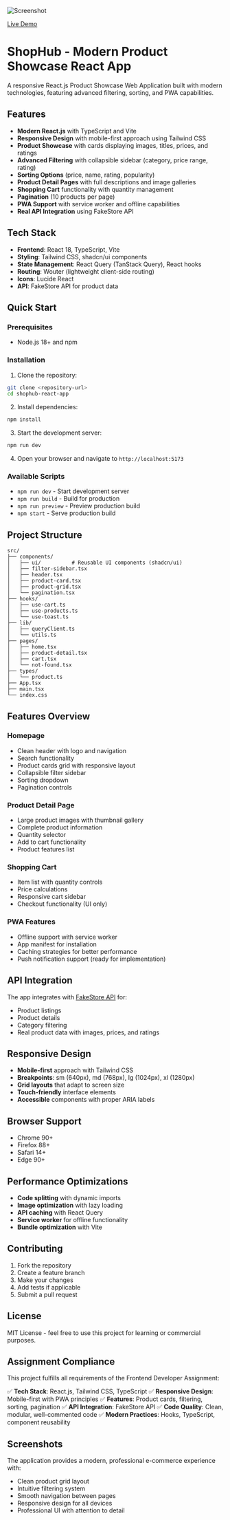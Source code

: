 ![Screenshot](screenshot.png)

[Live Demo](https://suraj0004.github.io/react-ecommerce-ui/)

# ShopHub - Modern Product Showcase React App

A responsive React.js Product Showcase Web Application built with modern technologies, featuring advanced filtering, sorting, and PWA capabilities.

## Features

- **Modern React.js** with TypeScript and Vite
- **Responsive Design** with mobile-first approach using Tailwind CSS
- **Product Showcase** with cards displaying images, titles, prices, and ratings
- **Advanced Filtering** with collapsible sidebar (category, price range, rating)
- **Sorting Options** (price, name, rating, popularity)
- **Product Detail Pages** with full descriptions and image galleries
- **Shopping Cart** functionality with quantity management
- **Pagination** (10 products per page)
- **PWA Support** with service worker and offline capabilities
- **Real API Integration** using FakeStore API

## Tech Stack

- **Frontend**: React 18, TypeScript, Vite
- **Styling**: Tailwind CSS, shadcn/ui components
- **State Management**: React Query (TanStack Query), React hooks
- **Routing**: Wouter (lightweight client-side routing)
- **Icons**: Lucide React
- **API**: FakeStore API for product data

## Quick Start

### Prerequisites
- Node.js 18+ and npm

### Installation

1. Clone the repository:
```bash
git clone <repository-url>
cd shophub-react-app
```

2. Install dependencies:
```bash
npm install
```

3. Start the development server:
```bash
npm run dev
```

4. Open your browser and navigate to `http://localhost:5173`

### Available Scripts

- `npm run dev` - Start development server
- `npm run build` - Build for production
- `npm run preview` - Preview production build
- `npm start` - Serve production build

## Project Structure

```
src/
├── components/
│   ├── ui/          # Reusable UI components (shadcn/ui)
│   ├── filter-sidebar.tsx
│   ├── header.tsx
│   ├── product-card.tsx
│   ├── product-grid.tsx
│   └── pagination.tsx
├── hooks/
│   ├── use-cart.ts
│   ├── use-products.ts
│   └── use-toast.ts
├── lib/
│   ├── queryClient.ts
│   └── utils.ts
├── pages/
│   ├── home.tsx
│   ├── product-detail.tsx
│   ├── cart.tsx
│   └── not-found.tsx
├── types/
│   └── product.ts
├── App.tsx
├── main.tsx
└── index.css
```

## Features Overview

### Homepage
- Clean header with logo and navigation
- Search functionality
- Product cards grid with responsive layout
- Collapsible filter sidebar
- Sorting dropdown
- Pagination controls

### Product Detail Page
- Large product images with thumbnail gallery
- Complete product information
- Quantity selector
- Add to cart functionality
- Product features list

### Shopping Cart
- Item list with quantity controls
- Price calculations
- Responsive cart sidebar
- Checkout functionality (UI only)

### PWA Features
- Offline support with service worker
- App manifest for installation
- Caching strategies for better performance
- Push notification support (ready for implementation)

## API Integration

The app integrates with [FakeStore API](https://fakestoreapi.com) for:
- Product listings
- Product details
- Category filtering
- Real product data with images, prices, and ratings

## Responsive Design

- **Mobile-first** approach with Tailwind CSS
- **Breakpoints**: sm (640px), md (768px), lg (1024px), xl (1280px)
- **Grid layouts** that adapt to screen size
- **Touch-friendly** interface elements
- **Accessible** components with proper ARIA labels

## Browser Support

- Chrome 90+
- Firefox 88+
- Safari 14+
- Edge 90+

## Performance Optimizations

- **Code splitting** with dynamic imports
- **Image optimization** with lazy loading
- **API caching** with React Query
- **Service worker** for offline functionality
- **Bundle optimization** with Vite

## Contributing

1. Fork the repository
2. Create a feature branch
3. Make your changes
4. Add tests if applicable
5. Submit a pull request

## License

MIT License - feel free to use this project for learning or commercial purposes.

## Assignment Compliance

This project fulfills all requirements of the Frontend Developer Assignment:

✅ **Tech Stack**: React.js, Tailwind CSS, TypeScript
✅ **Responsive Design**: Mobile-first with PWA principles
✅ **Features**: Product cards, filtering, sorting, pagination
✅ **API Integration**: FakeStore API
✅ **Code Quality**: Clean, modular, well-commented code
✅ **Modern Practices**: Hooks, TypeScript, component reusability

## Screenshots

The application provides a modern, professional e-commerce experience with:
- Clean product grid layout
- Intuitive filtering system
- Smooth navigation between pages
- Responsive design for all devices
- Professional UI with attention to detail